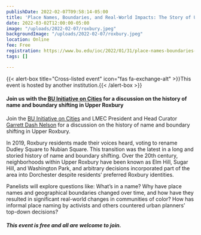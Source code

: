 ```yaml
---
publishDate: 2022-02-07T09:58:14-05:00
title: 'Place Names, Boundaries, and Real-World Impacts: The Story of Upper Roxbury'
date: 2022-03-02T12:00:00-05:00
image: "/uploads/2022-02-07/roxbury.jpeg"
backgroundImage: "/uploads/2022-02-07/roxbury.jpeg"
location: Online
fee: Free
registration: https://www.bu.edu/ioc/2022/01/31/place-names-boundaries-and-real-world-impacts-the-story-of-upper-roxbury/
tags: []

---
```

{{< alert-box title="Cross-listed event" icon="fas fa-exchange-alt" >}}This event is hosted by another institution.{{< /alert-box >}}

#### Join us with the [BU Initiative on Cities](https://www.bu.edu/ioc/) for a discussion on the history of name and boundary shifting in Upper Roxbury

Join the [BU Initiative on Cities](https://www.bu.edu/ioc/) and LMEC President and Head Curator [Garrett Dash Nelson](https://www.leventhalmap.org/about/people/garrett-nelson/) for a discussion on the history of name and boundary shifting in Upper Roxbury. 

In 2019, Roxbury residents made their voices heard, voting to rename Dudley Square to Nubian Square. This transition was the latest in a long and storied history of name and boundary shifting. Over the 20th century, neighborhoods within Upper Roxbury have been known as Elm Hill, Sugar Hill, and Washington Park, and arbitrary decisions incorporated part of the area into Dorchester despite residents’ preferred Roxbury identities.

Panelists will explore questions like: What’s in a name? Why have place names and geographical boundaries changed over time, and how have they resulted in significant real-world changes in communities of color? How has informal place naming by activists and others countered urban planners’ top-down decisions?

##### This event is free and all are welcome to join.
